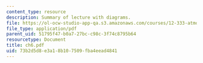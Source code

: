 ```yaml
---
content_type: resource
description: Summary of lecture with diagrams.
file: https://ol-ocw-studio-app-qa.s3.amazonaws.com/courses/12-333-atmospheric-and-ocean-circulations-spring-2004/73b2d5d8e3a18b107509fba4eead4841_ch6.pdf
file_type: application/pdf
parent_uid: 51795f47-b0a7-27bc-c98c-3f74c8795b64
resourcetype: Document
title: ch6.pdf
uid: 73b2d5d8-e3a1-8b10-7509-fba4eead4841
---
```

